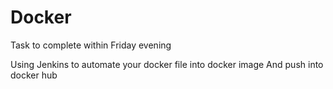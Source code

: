 # Docker
Task to complete within Friday evening

Using Jenkins to automate your docker file into docker image
And push into docker hub
